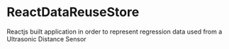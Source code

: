 # ReactDataReuseStore
Reactjs built application in order to represent regression data used from a Ultrasonic Distance Sensor
